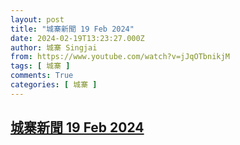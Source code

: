```yaml
---
layout: post
title: "城寨新聞 19 Feb 2024"
date: 2024-02-19T13:23:27.000Z
author: 城寨 Singjai
from: https://www.youtube.com/watch?v=jJqOTbnikjM
tags: [ 城寨 ]
comments: True
categories: [ 城寨 ]
---
```

<!--1708349007000-->
[城寨新聞 19 Feb 2024](https://www.youtube.com/watch?v=jJqOTbnikjM)
------

<div>

</div>
